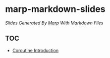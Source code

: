 # marp-markdown-slides

*Slides Generated By [Marp](https://marp.app/) With Markdown Files*

## TOC
- [Coroutine Introduction](./coroutine.pdf)